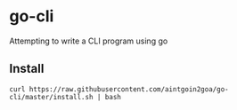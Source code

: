 # go-cli
Attempting to write a CLI program using go

## Install

```
curl https://raw.githubusercontent.com/aintgoin2goa/go-cli/master/install.sh | bash
```
